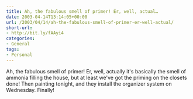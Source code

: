 ```yaml
---
title: Ah, the fabulous smell of primer! Er, well, actual…
date: 2003-04-14T13:14:05+00:00
url: /2003/04/14/ah-the-fabulous-smell-of-primer-er-well-actual/
short-url:
- http://bit.ly/fAAyi4
categories:
- General
tags:
- Personal
---
```

Ah, the fabulous smell of primer! Er, well, actually it's basically the smell of ammonia filling the house, but at least we've got the priming on the closets done! Then painting tonight, and they install the organizer system on Wednesday. Finally!